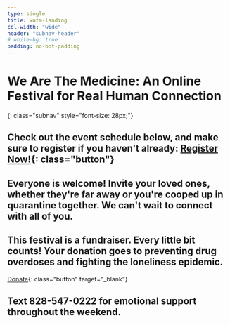 ```yaml
---
type: single
title: watm-landing
col-width: "wide"
header: "subnav-header"
# white-bg: true
padding: no-bot-padding
---
```


# <span class="emphasized-header">We Are The Medicine</span>: An Online Festival for Real Human Connection
{: class="subnav" style="font-size: 28px;"}

## Check out the event schedule below, and make sure to register if you haven't already: [Register Now!](/we-are-the-medicine-festival/#watm-registration){: class="button"}

## Everyone is welcome! Invite your loved ones, whether they're far away or you're cooped up in quarantine together. We can't wait to connect with all of you.

## This festival is a fundraiser. Every little bit counts! Your donation goes to preventing drug overdoses and fighting the loneliness epidemic.
[Donate](/2020){: class="button" target="_blank"}

## Text <b>828-547-0222</b> for emotional support throughout the weekend. <i class="far fa-heart"></i>
